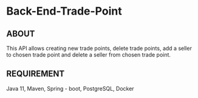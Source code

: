 Back-End-Trade-Point
======================
ABOUT
----------------------
This API allows creating new trade points, delete trade points, add a seller to chosen trade point and delete a seller from chosen trade point.

REQUIREMENT
------------
Java 11, Maven, Spring - boot, PostgreSQL, Docker
